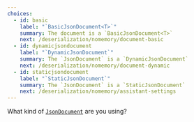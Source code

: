 ```yaml
---
choices:
  - id: basic
    label: "`BasicJsonDocument<T>`"
    summary: The document is a `BasicJsonDocument<T>`
    next: /deserialization/nomemory/document-basic
  - id: dynamicjsondocument
    label: "`DynamicJsonDocument`"
    summary: The `JsonDocument` is a `DynamicJsonDocument`
    next: /deserialization/nomemory/document-dynamic
  - id: staticjsondocument
    label: "`StaticJsonDocument`"
    summary: The `JsonDocument` is a `StaticJsonDocument`
    next: /deserialization/nomemory/assistant-settings   
---
```


What kind of [`JsonDocument`](/v6/api/jsondocument/) are you using?